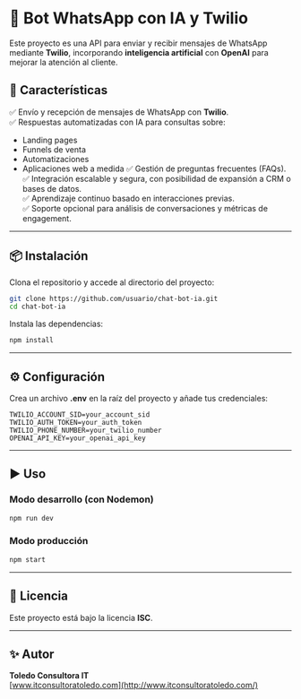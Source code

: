 # 🤖 Bot WhatsApp con IA y Twilio

Este proyecto es una API para enviar y recibir mensajes de WhatsApp mediante **Twilio**, incorporando **inteligencia artificial** con **OpenAI** para mejorar la atención al cliente.

## 🚀 Características

✅ Envío y recepción de mensajes de WhatsApp con **Twilio**.  
✅ Respuestas automatizadas con IA para consultas sobre:
   - Landing pages
   - Funnels de venta
   - Automatizaciones
   - Aplicaciones web a medida
✅ Gestión de preguntas frecuentes (FAQs).  
✅ Integración escalable y segura, con posibilidad de expansión a CRM o bases de datos.  
✅ Aprendizaje continuo basado en interacciones previas.  
✅ Soporte opcional para análisis de conversaciones y métricas de engagement.

---

## 📦 Instalación

Clona el repositorio y accede al directorio del proyecto:
```sh
git clone https://github.com/usuario/chat-bot-ia.git
cd chat-bot-ia
```

Instala las dependencias:
```sh
npm install
```

---

## ⚙️ Configuración

Crea un archivo **.env** en la raíz del proyecto y añade tus credenciales:
```env
TWILIO_ACCOUNT_SID=your_account_sid
TWILIO_AUTH_TOKEN=your_auth_token
TWILIO_PHONE_NUMBER=your_twilio_number
OPENAI_API_KEY=your_openai_api_key
```

---

## ▶️ Uso

### Modo desarrollo (con Nodemon)
```sh
npm run dev
```

### Modo producción
```sh
npm start
```

---

## 📜 Licencia

Este proyecto está bajo la licencia **ISC**.

---

## ✨ Autor

**Toledo Consultora IT**  
[www.itconsultoratoledo.com](http://www.itconsultoratoledo.com/)

